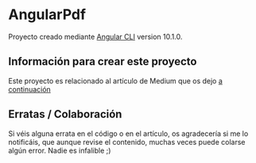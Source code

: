 # AngularPdf

Proyecto creado mediante [Angular CLI](https://github.com/angular/angular-cli) version 10.1.0.

## Información para crear este proyecto

Este proyecto es relacionado al artículo de Medium que os dejo [a continuación](https://medium.com/@mugan86/exportar-pdfs-en-angular-con-jspdf-85c7a11a110f)

## Erratas / Colaboración

Si véis alguna errata en el código o en el artículo, os agradecería si me lo notificáis, que aunque revise el contenido, muchas veces puede colarse algún error. Nadie es infalible ;)